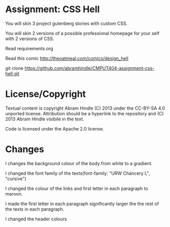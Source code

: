 Assignment: CSS Hell
====================

You will skin 3 project gutenberg stories with custom CSS.

You will skin 2 versions of a possible professional homepage for your
self with 2 versions of CSS.

Read requirements.org

Read this comic http://theoatmeal.com/comics/design_hell

git clone https://github.com/abramhindle/CMPUT404-assignment-css-hell.git

License/Copyright
=================

Textual content is copyright Abram Hindle (C) 2013 under the CC-BY-SA
4.0 unported license. Attribution should be a hyperlink to the
repository and (C) 2013 Abram Hindle visibile in the text.

Code is licensed under the Apache 2.0 license.

Changes
=================
I changes the background colour of the body from white to a gradient.

I changed the font family of the texts(font-family: "URW Chancery L", "cursive")

I changed the colour of the links and first letter in each paragraph to maroon.

I made the first letter in each paragraph significantly larger the the rest of the texts in each paragraph.

I changed the header colours





